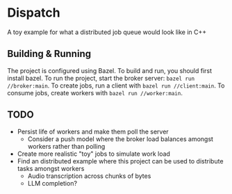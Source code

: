 # Dispatch

A toy example for what a distributed job queue would look like in C++

## Building & Running

The project is configured using Bazel. To build and run, you should first install bazel.
To run the project, start the broker server: `bazel run //broker:main`.
To create jobs, run a client with `bazel run //client:main`.
To consume jobs, create workers with `bazel run //worker:main`.

## TODO

- Persist life of workers and make them poll the server
  - Consider a push model where the broker load balances amongst workers rather than polling
- Create more realistic "toy" jobs to simulate work load
- Find an distributed example where this project can be used to distribute tasks amongst workers
  - Audio transcription across chunks of bytes
  - LLM completion?
